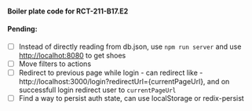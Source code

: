 #### Boiler plate code for RCT-211-B17.E2

#### Pending:
- [ ] Instead of directly reading from db.json, use `npm run server` and use [http://localhot:8080](http://localhot:8080) to get shoes
- [ ] Move filters to actions
- [ ] Redirect to previous page while login - can redirect like - http://localhost:3000/login?redirectUrl={currentPageUrl}, and on successfull login redirect user to `currentPageUrl`
- [ ] Find a way to persist auth state, can use localStorage or redix-persist
